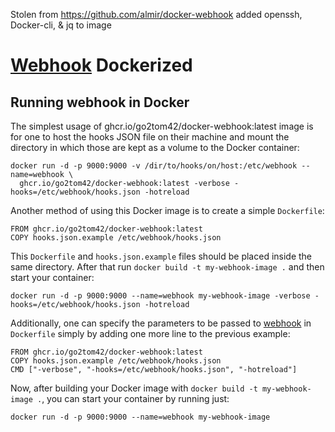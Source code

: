 Stolen from https://github.com/almir/docker-webhook added openssh, Docker-cli, & jq to image

[Webhook](https://github.com/adnanh/webhook/) Dockerized
=================

## Running webhook in Docker
The simplest usage of ghcr.io/go2tom42/docker-webhook:latest image is for one to host the hooks JSON file on their machine and mount the directory in which those are kept as a volume to the Docker container:
```shell
docker run -d -p 9000:9000 -v /dir/to/hooks/on/host:/etc/webhook --name=webhook \
  ghcr.io/go2tom42/docker-webhook:latest -verbose -hooks=/etc/webhook/hooks.json -hotreload
```

Another method of using this Docker image is to create a simple `Dockerfile`:
```docker
FROM ghcr.io/go2tom42/docker-webhook:latest
COPY hooks.json.example /etc/webhook/hooks.json
```

This `Dockerfile` and `hooks.json.example` files should be placed inside the same directory. After that run `docker build -t my-webhook-image .` and then start your container:
```shell
docker run -d -p 9000:9000 --name=webhook my-webhook-image -verbose -hooks=/etc/webhook/hooks.json -hotreload
```

Additionally, one can specify the parameters to be passed to [webhook](https://github.com/adnanh/webhook/) in `Dockerfile` simply by adding one more line to the previous example:
```docker
FROM ghcr.io/go2tom42/docker-webhook:latest
COPY hooks.json.example /etc/webhook/hooks.json
CMD ["-verbose", "-hooks=/etc/webhook/hooks.json", "-hotreload"]
```

Now, after building your Docker image with `docker build -t my-webhook-image .`, you can start your container by running just:
```shell
docker run -d -p 9000:9000 --name=webhook my-webhook-image
```
